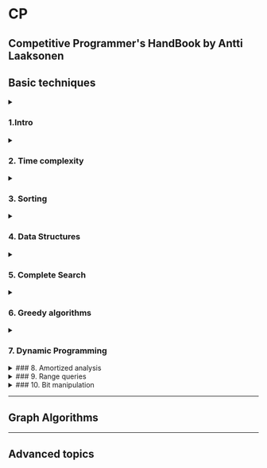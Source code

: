 # CP
Competitive Programmer's HandBook by Antti Laaksonen
---
## Basic techniques

<details>
  <summary> <h3> 1.Intro </h3></summary>

<summary><b>to make input and output more efficient:</b></summary>
```c++
ios::sync_with_stdio(0)
cin.tie(0)
```

<summary><b>reads from input.txt and writes on output.txt:</b></summary>
```c++
freopen("input.txt", "r", stdin);
freopen("output.txt", "w", stdout);
```

**input:**
```c++
int a, b;
string x;
cin >> a >> b >> x;
//alternative
scanf("%d %d", &a, &b)
// reading a hole line from input (including spaces)
string s;
getline(cin, s);
// if the amount of data is unknown
while(cin >> x){
    //code
}
```
**output:**
```c++
int a = 123, b = 467;
string x = "monkey";
cout << a << " " << b << " " << x << "\n";
//
printf("%d %d\n", a, b) 
```
\n works faster than endl

**working with numbers:**
<br>
**int (32-bit)**
<br>
**long long (64-bit)**



</details>
<details>
  <summary><h3> 2. Time complexity </h3></summary>

<!-- Add your notes or content for Time complexity here. -->

</details>

<details>
  <summary><h3>3. Sorting</h3></summary>

<!-- Add your notes or content for Sorting here. -->

</details>

<details>
  <summary><h3>4. Data Structures</h3></summary>

<!-- Add your notes or content for Data structures here. -->

</details>

<details>
  <summary><h3> 5. Complete Search </h3></summary>

<!-- Add your notes or content for Complete search here. -->

</details>

<details>
  <summary><h3>6. Greedy algorithms</h3></summary>

<!-- Add your notes or content for Greedy algorithms here. -->

</details>

<details>
  <summary><h3> 7. Dynamic Programming </h3></summary>

<!-- Add your notes or content for Dynamic Programming here. -->

</details>

<details>
  <summary>### 8. Amortized analysis</summary>

<!-- Add your notes or content for Amortized analysis here. -->

</details>

<details>
  <summary>### 9. Range queries</summary>

<!-- Add your notes or content for Range queries here. -->

</details>

<details>
  <summary>### 10. Bit manipulation</summary>

<!-- Add your notes or content for Bit manipulation here. -->

</details>

---
## Graph Algorithms
---
## Advanced topics